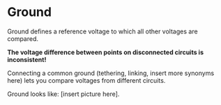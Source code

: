 # Ground

Ground defines a reference voltage to which all other voltages are compared. 

**The voltage difference between points on disconnected circuits is inconsistent!**

Connecting a common ground (tethering, linking, insert more synonyms here) lets you compare voltages from different circuits.

Ground looks like: [insert picture here].